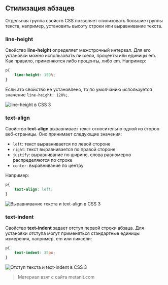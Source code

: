 ## Стилизация абзацев

Отдельная группа свойств CSS позволяет стилизовать большие группы текста, например, установить высоту строки или выравнивание текста.

### line-height

Свойство **line-height** определяет межстрочный интервал. Для его установки можно использовать пиксели, проценты или единицы em. Как правило, применяются либо проценты, либо em. Например:

```css
p{
    line-height: 150%;
}
```

Если это свойство не установлено, то по умолчанию используется значение `line-height: 120%;`.

![line-height в CSS 3](https://metanit.com/web/html5/pics/4.32.png)

### text-align

Свойство **text-align** выравнивает текст относительно одной из сторон веб-страницы. Оно принимает следующие значения:
- `left`: текст выравнивается по левой стороне
- `right`: текст выравнивается по правой стороне
- `justify`: выравнивание по ширине, слова равномерно распределяются по строке
- `center`: выравнивание по центру

Например:

```css
p{
    text-align: left;
}
```

![Выравнивание текста и text-align в CSS 3](https://metanit.com/web/html5/pics/4.33.png)

### text-indent

Свойство **text-indent** задает отступ первой строки абзаца. Для установки отступа могут применяться стандартные единицы измерения, например, em или пиксели:

```css
p{
    text-indent: 35px;
}
```

![Отступ текста и text-indent в CSS 3](https://metanit.com/web/html5/pics/4.34.png)


> Материал взят с сайта metanit.com